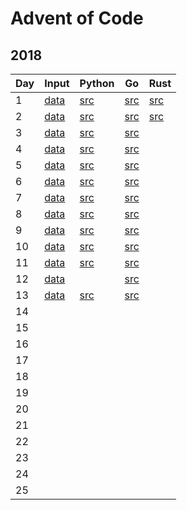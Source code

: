 # Advent of Code
## 2018
| Day | Input               | Python                      | Go                                | Rust                             |
| --- | ------------------  | --------------------------  | --------------------------------  | -------------------------------  |
| 1   | [data](2018/day1/)  | [src](2018/python/day1.py)  | [src](2018/go/src/day1/day1.go)   |[src](2018/rust/day1/src/main.rs) |
| 2   | [data](2018/day2/)  | [src](2018/python/day2.py)  | [src](2018/go/src/day2/day2.go)   |[src](2018/rust/day2/src/main.rs) |
| 3   | [data](2018/day3/)  | [src](2018/python/day3.py)  | [src](2018/go/src/day3/day3.go)   |                                  |
| 4   | [data](2018/day4/)  | [src](2018/python/day4.py)  | [src](2018/go/src/day4/day4.go)   |                                  |
| 5   | [data](2018/day5/)  | [src](2018/python/day5.py)  | [src](2018/go/src/day5/day5.go)   |                                  |
| 6   | [data](2018/day6/)  | [src](2018/python/day6.py)  | [src](2018/go/src/day6/day6.go)   |                                  |
| 7   | [data](2018/day7/)  | [src](2018/python/day7.py)  | [src](2018/go/src/day7/day7.go)   |                                  |
| 8   | [data](2018/day8/)  | [src](2018/python/day8.py)  | [src](2018/go/src/day8/day8.go)   |                                  |
| 9   | [data](2018/day9/)  | [src](2018/python/day9.py)  | [src](2018/go/src/day9/day9.go)   |                                  |
| 10  | [data](2018/day10/) | [src](2018/python/day10.py) | [src](2018/go/src/day10/day10.go) |                                  |
| 11  | [data](2018/day11/) | [src](2018/python/day11.py) | [src](2018/go/src/day11/day11.go) |                                  |
| 12  | [data](2018/day12/) |                             | [src](2018/go/src/day12/day12.go) |                                  |
| 13  | [data](2018/day13/) | [src](2018/python/day13.py) | [src](2018/go/src/day13/day13.go) |                                  |
| 14  |                     |                             |                                   |                                  |
| 15  |                     |                             |                                   |                                  |
| 16  |                     |                             |                                   |                                  |
| 17  |                     |                             |                                   |                                  |
| 18  |                     |                             |                                   |                                  |
| 19  |                     |                             |                                   |                                  |
| 20  |                     |                             |                                   |                                  |
| 21  |                     |                             |                                   |                                  |
| 22  |                     |                             |                                   |                                  |
| 23  |                     |                             |                                   |                                  |
| 24  |                     |                             |                                   |                                  |
| 25  |                     |                             |                                   |                                  |
